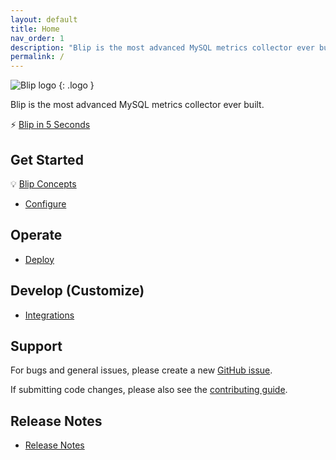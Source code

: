 ```yaml
---
layout: default
title: Home
nav_order: 1
description: "Blip is the most advanced MySQL metrics collector ever built."
permalink: /
---
```

<img src="/blip/assets/img/blip-logo.png" alt="Blip logo" />
{: .logo }

Blip is the most advanced MySQL metrics collector ever built.


⚡&nbsp;[Blip in 5 Seconds](blip-in-5s)
<br>

## Get Started

💡&nbsp;[Blip Concepts](v1.0/intro/concepts)

* [Configure](v1.0/config)

## Operate

* [Deploy](v1.0/operate/deploy)

## Develop (Customize)

* [Integrations](v1.0/develop/)

## Support

For bugs and general issues, please create a new [GitHub issue](https://github.com/square/spincycle/issues).

If submitting code changes, please also see the [contributing guide](https://github.com/square/spincycle/blob/master/CONTRIBUTING.md).

## Release Notes

* [Release Notes](release-notes)
